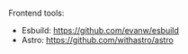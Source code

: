 Frontend tools:
- Esbuild: https://github.com/evanw/esbuild
- Astro: https://github.com/withastro/astro